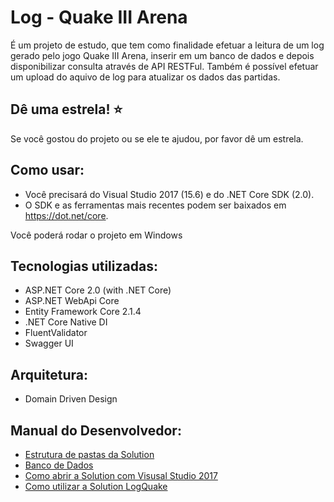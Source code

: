 # Log - Quake III Arena
É um projeto de estudo, que tem como finalidade efetuar a leitura de um log gerado pelo jogo Quake III Arena, inserir em um banco de dados e depois disponibilizar consulta através de API RESTFul. Também é possível efetuar um upload do aquivo de log para atualizar os dados das partidas.

## Dê uma estrela! :star:
Se você gostou do projeto ou se ele te ajudou, por favor dê um estrela.

## Como usar:
- Você precisará do Visual Studio 2017 (15.6) e do .NET Core SDK (2.0).
- O SDK e as ferramentas mais recentes podem ser baixados em https://dot.net/core.

Você poderá rodar o projeto em Windows

## Tecnologias utilizadas:
- ASP.NET Core 2.0 (with .NET Core)
- ASP.NET WebApi Core
- Entity Framework Core 2.1.4
- .NET Core Native DI
- FluentValidator
- Swagger UI

## Arquitetura:
- Domain Driven Design 

## Manual do Desenvolvedor:
- [Estrutura de pastas da Solution](docs/ESTRUTURA.md)
- [Banco de Dados](docs/ESTRUTURABD.md)
- [Como abrir a Solution com Visusal Studio 2017](docs/VS2017.md)
- [Como utilizar a Solution LogQuake](docs/UTILIZAR.md)
